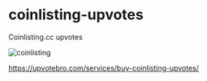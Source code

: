 # coinlisting-upvotes

Coinlisting.cc upvotes


![coinlisting](https://user-images.githubusercontent.com/112619158/187880591-6baf8650-47c7-49ba-b1d6-a8ebd8a7cfdf.jpg)


https://upvotebro.com/services/buy-coinlisting-upvotes/
